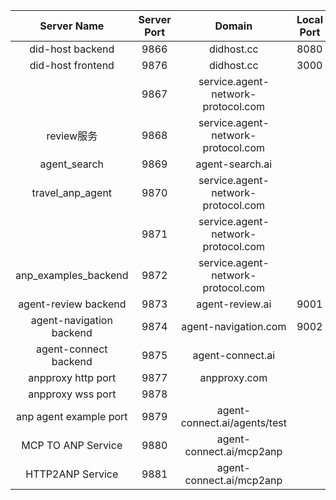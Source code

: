 |       Server Name        | Server Port |               Domain               | Local Port |
| :----------------------: | :---------: | :--------------------------------: | ---------- |
|     did-host backend     |    9866     |             didhost.cc             | 8080       |
|    did-host frontend     |    9876     |             didhost.cc             | 3000       |
|                          |    9867     | service.agent-network-protocol.com |            |
|         review服务       |    9868     | service.agent-network-protocol.com |            |
|       agent_search       |    9869     |          agent-search.ai           |            |
|     travel_anp_agent     |    9870     | service.agent-network-protocol.com |            |
|                          |    9871     | service.agent-network-protocol.com |            |
|   anp_examples_backend   |    9872     | service.agent-network-protocol.com |            |
|   agent-review backend   |    9873     |          agent-review.ai           | 9001       |
| agent-navigation backend |    9874     |        agent-navigation.com        | 9002       |
|  agent-connect backend   |    9875     |          agent-connect.ai          |            |
|    anpproxy http port    |    9877     |            anpproxy.com            |            |
|    anpproxy wss port     |    9878     |                                    |            |
|  anp agent example port  |    9879     |  agent-connect.ai/agents/test      |            |
|     MCP TO ANP Service   |    9880     |  agent-connect.ai/mcp2anp          |            |
|    HTTP2ANP Service     | 9881 |       agent-connect.ai/mcp2anp| |
